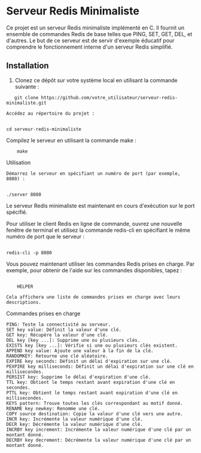 # Serveur Redis Minimaliste

Ce projet est un serveur Redis minimaliste implémenté en C. Il fournit un ensemble de commandes Redis de base telles que PING, SET, GET, DEL, et d'autres. Le but de ce serveur est de servir d'exemple éducatif pour comprendre le fonctionnement interne d'un serveur Redis simplifié.

## Installation

1. Clonez ce dépôt sur votre système local en utilisant la commande suivante :

```shell
   git clone https://github.com/votre_utilisateur/serveur-redis-minimaliste.git
```
    Accédez au répertoire du projet :

```shell

cd serveur-redis-minimaliste
```
Compilez le serveur en utilisant la commande make :

```shell
    make
```
Utilisation

    Démarrez le serveur en spécifiant un numéro de port (par exemple, 8080) :

```shell

./server 8080
```
Le serveur Redis minimaliste est maintenant en cours d'exécution sur le port spécifié.

Pour utiliser le client Redis en ligne de commande, ouvrez une nouvelle fenêtre de terminal et utilisez la commande redis-cli en spécifiant le même numéro de port que le serveur :

```shell

redis-cli -p 8080
```
Vous pouvez maintenant utiliser les commandes Redis prises en charge. Par exemple, pour obtenir de l'aide sur les commandes disponibles, tapez :

```shell

    HELPER
```
    Cela affichera une liste de commandes prises en charge avec leurs descriptions.

Commandes prises en charge

    PING: Teste la connectivité au serveur.
    SET key value: Définit la valeur d'une clé.
    GET key: Récupère la valeur d'une clé.
    DEL key [key ...]: Supprime une ou plusieurs clés.
    EXISTS key [key ...]: Vérifie si une ou plusieurs clés existent.
    APPEND key value: Ajoute une valeur à la fin de la clé.
    RANDOMKEY: Retourne une clé aléatoire.
    EXPIRE key seconds: Définit un délai d'expiration sur une clé.
    PEXPIRE key milliseconds: Définit un délai d'expiration sur une clé en millisecondes.
    PERSIST key: Supprime le délai d'expiration d'une clé.
    TTL key: Obtient le temps restant avant expiration d'une clé en secondes.
    PTTL key: Obtient le temps restant avant expiration d'une clé en millisecondes.
    KEYS pattern: Trouve toutes les clés correspondant au motif donné.
    RENAME key newkey: Renomme une clé.
    COPY source destination: Copie la valeur d'une clé vers une autre.
    INCR key: Incrémente la valeur numérique d'une clé.
    DECR key: Décrémente la valeur numérique d'une clé.
    INCRBY key increment: Incrémente la valeur numérique d'une clé par un montant donné.
    DECRBY key decrement: Décrémente la valeur numérique d'une clé par un montant donné.
